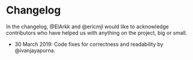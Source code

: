 # Changelog

In the changelog, @ElArkk and @ericmjl would like to acknowledge contributors who have helped us with anything on the project, big or small.

<Please add your contribution to the top>

- 30 March 2019: Code fixes for correctness and readability by @ivanjayapurna.